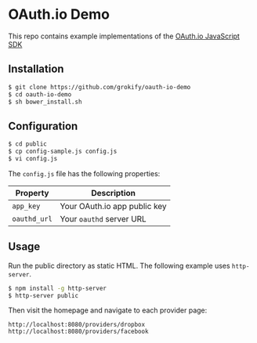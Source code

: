 # OAuth.io Demo

This repo contains example implementations of the [OAuth.io JavaScript SDK](https://github.com/oauth-io/oauth-js)

## Installation

```bash
$ git clone https://github.com/grokify/oauth-io-demo
$ cd oauth-io-demo
$ sh bower_install.sh
```

## Configuration

```bash
$ cd public
$ cp config-sample.js config.js
$ vi config.js
```

The `config.js` file has the following properties:

| Property | Description |
|----------|-------------|
| `app_key` | Your OAuth.io app public key |
| `oauthd_url` | Your `oauthd` server URL |

## Usage

Run the public directory as static HTML. The following example uses `http-server`.

```bash
$ npm install -g http-server
$ http-server public
```

Then visit the homepage and navigate to each provider page:

```
http://localhost:8080/providers/dropbox
http://localhost:8080/providers/facebook
```
